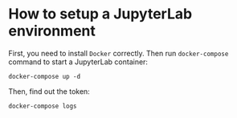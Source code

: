 # How to setup a JupyterLab environment

First, you need to install `Docker` correctly. Then run `docker-compose` command to start a JupyterLab container:

```
docker-compose up -d
```
Then, find out the token:

```
docker-compose logs
```
